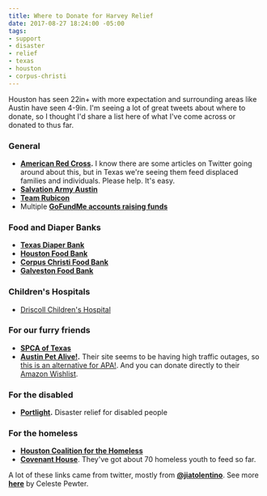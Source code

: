```yaml
---
title: Where to Donate for Harvey Relief
date: 2017-08-27 18:24:00 -05:00
tags:
- support
- disaster
- relief
- texas
- houston
- corpus-christi
---
```


Houston has seen 22in+ with more expectation and surrounding areas like Austin have seen 4-9in. I'm seeing a lot of great tweets about where to donate, so I thought I'd share a list here of what I've come across or donated to thus far.

### General
- **[American Red Cross](https://www.redcross.org/donate/hurricane-harvey?campname=Harvey&campmedium=aspot).** I know there are some articles on Twitter going around about this, but in Texas we're seeing them feed displaced families and individuals. Please help. It's easy.
- **[Salvation Army Austin](https://give.salvationarmyusa.org/site/Donation2;jsessionid=00000000.app340b?df_id=27651&mfc_pref=T&27651.donation=form1&NONCE_TOKEN=09144B4DDAFD7687A8B0C5937B421EC6)**
- **[Team Rubicon](https://teamrubiconusa.org/)**
- Multiple **[GoFundMe accounts raising funds](https://www.gofundme.com/hurricaneharvey)**

### Food and Diaper Banks
- **[Texas Diaper Bank](texasdiaperbank.org/)**
- **[Houston Food Bank](http://www.houstonfoodbank.org/donate/donate-money/)**
- **[Corpus Christi Food Bank](http://www.foodbankcc.com/)**
- **[Galveston Food Bank](http://www.galvestoncountyfoodbank.org/)**

### Children's Hospitals
- [Driscoll Children's Hospital](https://co.clickandpledge.com/advanced/default.aspx?wid=45664)

### For our furry friends
- **[SPCA of Texas](http://spca.org/give)**
- **[Austin Pet Alive!](https://www.austinpetsalive.org/hurricane-harvey-evacuations/).** Their site seems to be having high traffic outages, so [this is an alternative for APA!](https://t.co/pGfccAoGQe). And you can donate directly to their [Amazon Wishlist](https://www.amazon.com/registry/wishlist/E82TAHUQLYW8/ref=cm_sw_r_cp_ep_ws_o.dOzb4M9214S).

### For the disabled
- **[Portlight](http://portlight.org).** Disaster relief for disabled people

### For the homeless
- **[Houston Coalition for the Homeless](https://www.homelesshouston.org/take-action/donate/)**
- **[Covenant House](https://www.covenanthouse.org/donation-options/donate-now)**. They've got about 70 homeless youth to feed so far.





A lot of these links came from twitter, mostly from **[@jiatolentino](https://twitter.com/jiatolentino/status/901851531577884674)**. See more **[here](https://medium.com/@Celeste_pewter/how-to-help-the-victims-of-hurricane-harvey-f876ae7e7ed)** by Celeste Pewter.